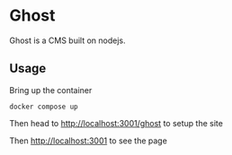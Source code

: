 # Ghost

Ghost is a CMS built on nodejs.

## Usage

Bring up the container

`docker compose up`

Then head to [http://localhost:3001/ghost](http://localhost:3001/ghost) to setup the site

Then [http://localhost:3001](http://localhost:3001) to see the page
